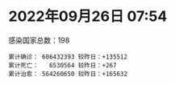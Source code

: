
# 2022年09月26日 07:54
感染国家总数：198
```
累计确诊： 606432393 较昨日：+135512
累计死亡：   6530564 较昨日：+267
累计治愈： 564260650 较昨日：+165632
```
<div id="main" style="width:100%;height:800px;margin-bottom:10px;"></div>
<div id="second" style="width:100%;height:1000px;margin-bottom:10px;"></div>
<div id="third" style="width:100%;height:1000px;margin-bottom:10px;"></div>
<div id="last" style="width:100%;height:3000px;"></div>

<script>
import * as echarts from "echarts";
export default {
  mounted () {
    this.chart = echarts.init(document.getElementById("main"), "dark")
    this.secondChart = echarts.init(document.getElementById("second"), "dark")
    this.thirdChart = echarts.init(document.getElementById("third"), "dark")
    this.lastChart = echarts.init(document.getElementById("last"), "dark")
    var option = {
      tooltip: { trigger: "axis", axisPointer: { type: "shadow" } },
      legend: {},
      grid: { left: "3%", right: "4%", bottom: "3%", containLabel: true },
      xAxis: { type: "value" },
      yAxis: {
        type: "category", data: ["意大利","英国","韩国","德国","巴西","法国","印度","美国",]
      },
      series: [
        { name: "新增确诊", type: "bar", stack: "total", label: { show: true }, emphasis: { focus: "series" }, data: [18794,0,0,0,1201,31365,2209,2611,] }, 
        { name: "累计确诊", type: "bar", stack: "total", label: { show: true }, emphasis: { focus: "series" }, data: [22303606,23840524,24620128,32952050,34674422,35157046,44570323,97898471,] }, 
        { name: "新增死亡", type: "bar", stack: "total", label: { show: true }, emphasis: { focus: "series" }, data: [13,0,0,0,23,0,0,7,] }, 
        { name: "累计死亡", type: "bar", stack: "total", label: { show: true }, emphasis: { focus: "series" }, data: [176880,207375,28213,149458,685860,154887,528510,1081715,] }, 
        { name: "累计治愈", type: "bar", stack: "total", label: { show: true }, emphasis: { focus: "series" }, data: [21698440,24692,23763821,32122600,33795688,34441293,43995610,94533977,] },]
    }
    this.chart.setOption(option);
    var secondOption = {
      tooltip: { trigger: "axis", axisPointer: { type: "shadow" } },
      legend: {},
      grid: { left: "3%", right: "4%", bottom: "3%", containLabel: true },
      xAxis: { type: "value" },
      yAxis: {
        type: "category", data: ["墨西哥","伊朗","荷兰","阿根廷","澳大利亚","越南","西班牙","土耳其","俄罗斯","日本",]
      },
      series: [
        { name: "新增确诊", type: "bar", stack: "total", label: { show: true }, emphasis: { focus: "series" }, data: [1480,416,0,0,1116,961,0,0,46758,0,] }, 
        { name: "累计确诊", type: "bar", stack: "total", label: { show: true }, emphasis: { focus: "series" }, data: [7081632,7547089,8415459,9703938,10202907,11472301,13403502,16873793,20792921,21023814,] }, 
        { name: "新增死亡", type: "bar", stack: "total", label: { show: true }, emphasis: { focus: "series" }, data: [27,12,0,0,2,0,0,0,95,0,] }, 
        { name: "累计死亡", type: "bar", stack: "total", label: { show: true }, emphasis: { focus: "series" }, data: [330044,144394,22637,129855,14927,43146,114009,101139,386757,44331,] }, 
        { name: "累计治愈", type: "bar", stack: "total", label: { show: true }, emphasis: { focus: "series" }, data: [6349410,7323983,8357216,9556680,10133494,10586861,13207520,16738417,19756507,20261334,] },]
    }
    this.secondChart.setOption(secondOption);
    var thirdOption = {
      tooltip: { trigger: "axis", axisPointer: { type: "shadow" } },
      legend: {},
      grid: { left: "3%", right: "4%", bottom: "3%", containLabel: true },
      xAxis: { type: "value" },
      yAxis: {
        type: "category", data: ["以色列","泰国","马来西亚","希腊","奥地利","乌克兰","葡萄牙","波兰","哥伦比亚","印度尼西亚",]
      },
      series: [
        { name: "新增确诊", type: "bar", stack: "total", label: { show: true }, emphasis: { focus: "series" }, data: [2401,0,1608,0,6916,0,0,741,0,1411,] }, 
        { name: "累计确诊", type: "bar", stack: "total", label: { show: true }, emphasis: { focus: "series" }, data: [4657765,4678352,4831822,4875215,5073706,5096397,5476059,6273317,6306552,6422529,] }, 
        { name: "新增死亡", type: "bar", stack: "total", label: { show: true }, emphasis: { focus: "series" }, data: [0,0,2,0,0,0,0,0,0,16,] }, 
        { name: "累计死亡", type: "bar", stack: "total", label: { show: true }, emphasis: { focus: "series" }, data: [11687,32721,36350,33010,20712,108955,24991,117456,141769,158014,] }, 
        { name: "累计治愈", type: "bar", stack: "total", label: { show: true }, emphasis: { focus: "series" }, data: [4638574,4637940,4770940,4811001,4983565,4958958,5383463,5335948,6133785,6243707,] },]
    }
    this.thirdChart.setOption(thirdOption);
    var lastOption = {
      tooltip: { trigger: "axis", axisPointer: { type: "shadow" } },
      legend: {},
      grid: { left: "3%", right: "4%", bottom: "3%", containLabel: true },
      xAxis: { type: "value" },
      yAxis: {
        type: "category", data: ["朝鲜","西撒哈拉","蒙特塞拉特岛","梵蒂冈","红宝石公主号","钻石公主号","圣文森特岛","列支敦士登公国","安圭拉","圣多美和普林西比","特克斯和凯科斯群岛","圣基茨和尼维斯","乍得","塞拉利昂","利比里亚","科摩罗","几内亚比绍","安提瓜和巴布达","尼日尔","厄立特里亚","也门","冈比亚","摩纳哥","多米尼克","中非共和国","吉布提","萨摩亚","赤道几内亚","塔吉克斯坦","南苏丹","尼加拉瓜","格林纳达","直布罗陀","圣马力诺","布基纳法索","东帝汶","刚果（布）","索马里","贝宁","圣卢西亚","马里","海地","莱索托","巴哈马","几内亚","多哥","坦桑尼亚","毛里求斯","阿鲁巴","巴布亚新几内亚","安道尔","塞舌尔","加蓬","布隆迪","叙利亚","不丹","佛得角","毛里塔尼亚","苏丹","马达加斯加","斐济","伯利兹","圭亚那","斯威士兰","新喀里多尼亚","法属波利尼西亚","苏里南","科特迪瓦","马拉维","塞内加尔","刚果（金）","法属圭亚那","巴巴多斯","安哥拉","马耳他","喀麦隆","卢旺达","柬埔寨","牙买加","波多黎各","加纳","纳米比亚","乌干达","特立尼达和多巴哥","马尔代夫","阿富汗","萨尔瓦多","冰岛","吉尔吉斯斯坦","老挝","马提尼克岛","文莱","莫桑比克","乌兹别克斯坦","津巴布韦","尼日利亚","阿尔及利亚","黑山","卢森堡","博茨瓦纳","阿尔巴尼亚","赞比亚","肯尼亚","北马其顿","阿曼","波黑","亚美尼亚","卡塔尔","洪都拉斯","埃塞俄比亚","利比亚","埃及","委内瑞拉","塞浦路斯","摩尔多瓦","爱沙尼亚","巴勒斯坦","缅甸","多米尼加","科威特","斯里兰卡","巴林","巴拉圭","沙特阿拉伯","阿塞拜疆","拉脱维亚","蒙古国","乌拉圭","巴拿马","白俄罗斯","尼泊尔","厄瓜多尔","阿联酋","哥斯达黎加","玻利维亚","古巴","危地马拉","突尼斯","斯洛文尼亚","黎巴嫩","克罗地亚","立陶宛","保加利亚","摩洛哥","芬兰","哈萨克斯坦","挪威","巴基斯坦","爱尔兰","约旦","新西兰","格鲁吉亚","斯洛伐克","新加坡","孟加拉国","匈牙利","塞尔维亚","伊拉克","瑞典","丹麦","罗马尼亚","菲律宾","南非","瑞士","捷克","秘鲁","加拿大","比利时","智利",]
      },
      series: [
        { name: "新增确诊", type: "bar", stack: "total", label: { show: true }, emphasis: { focus: "series" }, data: [0,0,0,0,0,0,0,0,0,0,0,0,0,0,0,0,0,0,0,0,0,0,0,0,0,0,0,0,0,0,0,0,0,0,0,0,0,0,0,0,3,0,0,0,0,38,0,0,0,0,0,0,0,0,0,0,0,0,0,0,0,0,0,0,0,0,0,0,0,0,0,0,53,0,17,0,1,0,0,0,0,0,0,0,0,172,0,0,0,0,0,0,0,0,0,0,4,122,0,0,23,0,1,0,0,0,0,0,0,5,1,0,0,0,0,0,0,278,0,0,0,423,0,96,161,0,0,0,0,0,40,0,355,0,0,18,0,0,734,0,440,129,0,7,0,0,0,0,0,0,0,0,195,1797,572,0,1534,0,0,0,439,3425,389,0,0,0,0,0,4052,] }, 
        { name: "累计确诊", type: "bar", stack: "total", label: { show: true }, emphasis: { focus: "series" }, data: [1,10,11,29,620,712,2298,3026,3858,6209,6380,6541,7573,7751,7961,8471,8796,9008,9931,10168,11935,12508,14554,14852,14904,15690,15925,17009,17786,17823,18491,19536,20092,20646,21128,23239,24837,27207,27638,28894,32604,33733,34490,37267,37652,38963,39341,40461,42914,44959,46147,46358,48691,50026,57265,61730,62359,62791,63285,66660,68234,68784,71312,73379,74139,76588,81099,87129,88005,88324,92852,93974,102436,103131,114567,121652,132492,137833,151594,151732,168813,169253,169396,182597,185004,198416,201785,205454,205998,215714,220192,226237,230219,244120,257318,265186,270641,279403,288658,326127,331976,333439,338390,342519,397993,398221,441444,446277,456106,493510,506955,515645,544450,582381,586966,600681,620548,621402,644016,658520,670694,678703,716059,815839,820823,921974,982551,984152,985814,994037,999575,1002057,1025568,1072807,1107782,1111146,1119984,1145345,1170936,1214892,1229014,1244080,1254951,1264879,1287044,1393175,1461913,1572316,1662008,1745032,1769694,1780691,1841502,1891341,2021690,2082750,2349040,2459249,2583370,3105588,3262053,3938203,4017552,4067621,4090450,4140874,4233468,4525931,4607566,] }, 
        { name: "新增死亡", type: "bar", stack: "total", label: { show: true }, emphasis: { focus: "series" }, data: [0,0,0,0,0,0,0,0,0,0,0,0,0,0,0,0,0,0,0,0,0,0,0,0,0,0,0,0,0,0,0,0,0,0,0,0,0,0,0,0,0,0,0,0,0,0,0,0,0,0,0,0,0,0,0,0,0,0,0,0,0,0,0,0,0,0,0,0,0,0,0,0,0,0,0,0,0,0,0,0,0,0,0,0,0,0,0,0,0,0,0,0,0,0,0,0,0,0,0,0,0,0,0,0,0,0,0,0,0,0,0,0,0,0,0,0,0,0,0,0,0,0,0,1,0,0,0,0,0,0,0,0,0,0,0,0,0,0,0,0,2,0,0,0,0,0,0,0,0,0,0,0,2,0,2,0,10,0,0,0,6,31,0,0,0,0,0,0,16,] }, 
        { name: "累计死亡", type: "bar", stack: "total", label: { show: true }, emphasis: { focus: "series" }, data: [1,1,1,0,10,13,12,59,12,77,36,46,193,126,294,161,175,145,312,103,2157,372,63,68,113,189,29,183,125,138,225,237,108,118,387,138,386,1352,163,391,741,857,706,833,449,284,845,1024,227,664,155,169,306,38,3163,21,410,994,4961,1410,878,683,1281,1422,314,649,1385,823,2680,1968,1442,410,559,1917,804,1935,1466,3056,3306,2609,1459,4065,3628,4195,308,7796,4229,213,2991,758,1042,225,2221,1637,5599,3155,6879,2781,1123,2787,3588,4017,5675,9527,4260,16119,8679,682,10992,7572,6437,24613,5814,1178,11821,2667,5403,19455,4384,2563,16754,1520,19583,9342,9903,5981,2179,7473,8490,7118,12017,35887,2343,8913,22232,8530,19757,29246,6809,10670,16877,9315,37697,16278,5928,13690,4065,30612,7885,14116,2909,16900,20448,1610,29353,47457,16950,25352,20147,7026,66978,62790,102169,14177,41012,216473,44992,32647,61062,] }, 
        { name: "累计治愈", type: "bar", stack: "total", label: { show: true }, emphasis: { focus: "series" }, data: [0,9,2,29,0,699,2233,2948,3846,6117,6321,6482,4874,4393,7636,8305,8301,8830,8890,10058,9124,12028,14434,14554,14520,15427,1605,16689,17264,17335,4225,19248,16579,20430,20632,23067,24006,13182,27322,28369,31480,31307,25980,36070,36880,38418,183,38786,42438,43982,45938,45977,48292,49457,54030,61564,61888,61783,57250,65230,66290,68043,69946,71950,73769,33500,49626,86253,84860,86244,83504,11254,101591,101155,113145,118616,130955,134698,98737,129614,167206,164813,100431,174214,163687,177221,179410,75685,196406,7660,0,222140,227882,241486,251219,258139,182288,275547,283668,322955,326447,329239,332620,332422,384669,376654,428059,439166,132498,471884,500490,442182,537759,577119,504142,524990,608749,596947,638911,655316,653764,674226,696110,803135,809597,891237,978263,975455,975064,985592,986335,962315,1004943,860711,1048869,1102484,1099088,983630,1135952,1087587,1207533,1211572,1207958,1248470,1260542,1372996,1456761,1536831,1647668,1728545,1758138,1637293,1816777,1812965,1962872,2001729,2287099,2433199,2545148,3090067,3172420,3840014,3909265,4002731,4029745,3910016,4116477,4445123,4527899,] },]
    }
    this.lastChart.setOption(lastOption);
  }
};
</script>

|国家|新增确诊|累计确诊|新增死亡|累计死亡|累计治愈|
|:--:|---:|---:|---:|---:|---:|
|美国|2611|97898471|7|1081715|94533977|
|印度|2209|44570323|0|528510|43995610|
|法国|31365|35157046|0|154887|34441293|
|巴西|1201|34674422|23|685860|33795688|
|德国|0|32952050|0|149458|32122600|
|韩国|0|24620128|0|28213|23763821|
|英国|0|23840524|0|207375|24692|
|意大利|18794|22303606|13|176880|21698440|
|日本|0|21023814|0|44331|20261334|
|俄罗斯|46758|20792921|95|386757|19756507|
|土耳其|0|16873793|0|101139|16738417|
|西班牙|0|13403502|0|114009|13207520|
|越南|961|11472301|0|43146|10586861|
|澳大利亚|1116|10202907|2|14927|10133494|
|阿根廷|0|9703938|0|129855|9556680|
|荷兰|0|8415459|0|22637|8357216|
|伊朗|416|7547089|12|144394|7323983|
|墨西哥|1480|7081632|27|330044|6349410|
|印度尼西亚|1411|6422529|16|158014|6243707|
|哥伦比亚|0|6306552|0|141769|6133785|
|波兰|741|6273317|0|117456|5335948|
|葡萄牙|0|5476059|0|24991|5383463|
|乌克兰|0|5096397|0|108955|4958958|
|奥地利|6916|5073706|0|20712|4983565|
|希腊|0|4875215|0|33010|4811001|
|马来西亚|1608|4831822|2|36350|4770940|
|泰国|0|4678352|0|32721|4637940|
|以色列|2401|4657765|0|11687|4638574|
|智利|4052|4607566|16|61062|4527899|
|比利时|0|4525931|0|32647|4445123|
|加拿大|0|4233468|0|44992|4116477|
|秘鲁|0|4140874|0|216473|3910016|
|捷克|0|4090450|0|41012|4029745|
|瑞士|0|4067621|0|14177|4002731|
|南非|389|4017552|0|102169|3909265|
|菲律宾|3425|3938203|31|62790|3840014|
|罗马尼亚|439|3262053|6|66978|3172420|
|丹麦|0|3105588|0|7026|3090067|
|瑞典|0|2583370|0|20147|2545148|
|伊拉克|0|2459249|0|25352|2433199|
|塞尔维亚|1534|2349040|10|16950|2287099|
|匈牙利|0|2082750|0|47457|2001729|
|孟加拉国|572|2021690|2|29353|1962872|
|新加坡|1797|1891341|0|1610|1812965|
|斯洛伐克|195|1841502|2|20448|1816777|
|格鲁吉亚|0|1780691|0|16900|1637293|
|新西兰|0|1769694|0|2909|1758138|
|约旦|0|1745032|0|14116|1728545|
|爱尔兰|0|1662008|0|7885|1647668|
|巴基斯坦|0|1572316|0|30612|1536831|
|挪威|0|1461913|0|4065|1456761|
|哈萨克斯坦|0|1393175|0|13690|1372996|
|芬兰|0|1287044|0|5928|1260542|
|摩洛哥|7|1264879|0|16278|1248470|
|保加利亚|0|1254951|0|37697|1207958|
|立陶宛|129|1244080|0|9315|1211572|
|克罗地亚|440|1229014|2|16877|1207533|
|黎巴嫩|0|1214892|0|10670|1087587|
|斯洛文尼亚|734|1170936|0|6809|1135952|
|突尼斯|0|1145345|0|29246|983630|
|危地马拉|0|1119984|0|19757|1099088|
|古巴|18|1111146|0|8530|1102484|
|玻利维亚|0|1107782|0|22232|1048869|
|哥斯达黎加|0|1072807|0|8913|860711|
|阿联酋|355|1025568|0|2343|1004943|
|厄瓜多尔|0|1002057|0|35887|962315|
|尼泊尔|40|999575|0|12017|986335|
|白俄罗斯|0|994037|0|7118|985592|
|巴拿马|0|985814|0|8490|975064|
|乌拉圭|0|984152|0|7473|975455|
|蒙古国|0|982551|0|2179|978263|
|拉脱维亚|0|921974|0|5981|891237|
|阿塞拜疆|161|820823|0|9903|809597|
|沙特阿拉伯|96|815839|1|9342|803135|
|巴拉圭|0|716059|0|19583|696110|
|巴林|423|678703|0|1520|674226|
|斯里兰卡|0|670694|0|16754|653764|
|科威特|0|658520|0|2563|655316|
|多米尼加|0|644016|0|4384|638911|
|缅甸|278|621402|0|19455|596947|
|巴勒斯坦|0|620548|0|5403|608749|
|爱沙尼亚|0|600681|0|2667|524990|
|摩尔多瓦|0|586966|0|11821|504142|
|塞浦路斯|0|582381|0|1178|577119|
|委内瑞拉|0|544450|0|5814|537759|
|埃及|0|515645|0|24613|442182|
|利比亚|1|506955|0|6437|500490|
|埃塞俄比亚|5|493510|0|7572|471884|
|洪都拉斯|0|456106|0|10992|132498|
|卡塔尔|0|446277|0|682|439166|
|亚美尼亚|0|441444|0|8679|428059|
|波黑|0|398221|0|16119|376654|
|阿曼|0|397993|0|4260|384669|
|北马其顿|0|342519|0|9527|332422|
|肯尼亚|1|338390|0|5675|332620|
|赞比亚|0|333439|0|4017|329239|
|阿尔巴尼亚|23|331976|0|3588|326447|
|博茨瓦纳|0|326127|0|2787|322955|
|卢森堡|0|288658|0|1123|283668|
|黑山|122|279403|0|2781|275547|
|阿尔及利亚|4|270641|0|6879|182288|
|尼日利亚|0|265186|0|3155|258139|
|津巴布韦|0|257318|0|5599|251219|
|乌兹别克斯坦|0|244120|0|1637|241486|
|莫桑比克|0|230219|0|2221|227882|
|文莱|0|226237|0|225|222140|
|马提尼克岛|0|220192|0|1042|0|
|老挝|0|215714|0|758|7660|
|吉尔吉斯斯坦|0|205998|0|2991|196406|
|冰岛|0|205454|0|213|75685|
|萨尔瓦多|0|201785|0|4229|179410|
|阿富汗|172|198416|0|7796|177221|
|马尔代夫|0|185004|0|308|163687|
|特立尼达和多巴哥|0|182597|0|4195|174214|
|乌干达|0|169396|0|3628|100431|
|纳米比亚|0|169253|0|4065|164813|
|加纳|0|168813|0|1459|167206|
|波多黎各|0|151732|0|2609|129614|
|牙买加|0|151594|0|3306|98737|
|柬埔寨|0|137833|0|3056|134698|
|卢旺达|1|132492|0|1466|130955|
|喀麦隆|0|121652|0|1935|118616|
|马耳他|17|114567|0|804|113145|
|安哥拉|0|103131|0|1917|101155|
|巴巴多斯|53|102436|0|559|101591|
|法属圭亚那|0|93974|0|410|11254|
|刚果（金）|0|92852|0|1442|83504|
|塞内加尔|0|88324|0|1968|86244|
|马拉维|0|88005|0|2680|84860|
|科特迪瓦|0|87129|0|823|86253|
|苏里南|0|81099|0|1385|49626|
|法属波利尼西亚|0|76588|0|649|33500|
|新喀里多尼亚|0|74139|0|314|73769|
|斯威士兰|0|73379|0|1422|71950|
|圭亚那|0|71312|0|1281|69946|
|伯利兹|0|68784|0|683|68043|
|斐济|0|68234|0|878|66290|
|马达加斯加|0|66660|0|1410|65230|
|苏丹|0|63285|0|4961|57250|
|毛里塔尼亚|0|62791|0|994|61783|
|佛得角|0|62359|0|410|61888|
|不丹|0|61730|0|21|61564|
|叙利亚|0|57265|0|3163|54030|
|布隆迪|0|50026|0|38|49457|
|加蓬|0|48691|0|306|48292|
|塞舌尔|0|46358|0|169|45977|
|安道尔|0|46147|0|155|45938|
|巴布亚新几内亚|0|44959|0|664|43982|
|阿鲁巴|0|42914|0|227|42438|
|毛里求斯|0|40461|0|1024|38786|
|坦桑尼亚|0|39341|0|845|183|
|多哥|38|38963|0|284|38418|
|几内亚|0|37652|0|449|36880|
|巴哈马|0|37267|0|833|36070|
|莱索托|0|34490|0|706|25980|
|海地|0|33733|0|857|31307|
|马里|3|32604|0|741|31480|
|圣卢西亚|0|28894|0|391|28369|
|贝宁|0|27638|0|163|27322|
|索马里|0|27207|0|1352|13182|
|刚果（布）|0|24837|0|386|24006|
|东帝汶|0|23239|0|138|23067|
|布基纳法索|0|21128|0|387|20632|
|圣马力诺|0|20646|0|118|20430|
|直布罗陀|0|20092|0|108|16579|
|格林纳达|0|19536|0|237|19248|
|尼加拉瓜|0|18491|0|225|4225|
|南苏丹|0|17823|0|138|17335|
|塔吉克斯坦|0|17786|0|125|17264|
|赤道几内亚|0|17009|0|183|16689|
|萨摩亚|0|15925|0|29|1605|
|吉布提|0|15690|0|189|15427|
|中非共和国|0|14904|0|113|14520|
|多米尼克|0|14852|0|68|14554|
|摩纳哥|0|14554|0|63|14434|
|冈比亚|0|12508|0|372|12028|
|也门|0|11935|0|2157|9124|
|厄立特里亚|0|10168|0|103|10058|
|尼日尔|0|9931|0|312|8890|
|安提瓜和巴布达|0|9008|0|145|8830|
|几内亚比绍|0|8796|0|175|8301|
|科摩罗|0|8471|0|161|8305|
|利比里亚|0|7961|0|294|7636|
|塞拉利昂|0|7751|0|126|4393|
|乍得|0|7573|0|193|4874|
|圣基茨和尼维斯|0|6541|0|46|6482|
|特克斯和凯科斯群岛|0|6380|0|36|6321|
|圣多美和普林西比|0|6209|0|77|6117|
|安圭拉|0|3858|0|12|3846|
|列支敦士登公国|0|3026|0|59|2948|
|圣文森特岛|0|2298|0|12|2233|
|钻石公主号|0|712|0|13|699|
|红宝石公主号|0|620|0|10|0|
|梵蒂冈|0|29|0|0|29|
|蒙特塞拉特岛|0|11|0|1|2|
|西撒哈拉|0|10|0|1|9|
|朝鲜|0|1|0|1|0|

